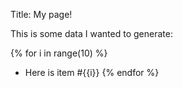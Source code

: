 Title: My page!

This is some data I wanted to generate:

{% for i in range(10) %}
- Here is item #{{i}}
{% endfor %}
